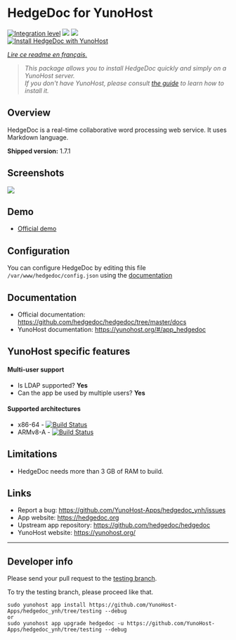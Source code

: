 # HedgeDoc for YunoHost

[![Integration level](https://dash.yunohost.org/integration/hedgedoc.svg)](https://dash.yunohost.org/appci/app/hedgedoc) ![](https://ci-apps.yunohost.org/ci/badges/hedgedoc.status.svg) ![](https://ci-apps.yunohost.org/ci/badges/hedgedoc.maintain.svg)  
[![Install HedgeDoc with YunoHost](https://install-app.yunohost.org/install-with-yunohost.svg)](https://install-app.yunohost.org/?app=hedgedoc)

*[Lire ce readme en français.](./README_fr.md)*

> *This package allows you to install HedgeDoc quickly and simply on a YunoHost server.  
If you don't have YunoHost, please consult [the guide](https://yunohost.org/#/install) to learn how to install it.*

## Overview
HedgeDoc is a real-time collaborative word processing web service. It uses Markdown language.

**Shipped version:** 1.7.1

## Screenshots

![](https://demo.hedgedoc.org/screenshot.png)

## Demo

* [Official demo](https://demo.hedgedoc.org/)

## Configuration

You can configure HedgeDoc by editing this file `/var/www/hedgedoc/config.json` using the [documentation](https://github.com/hedgedoc/hedgedoc/blob/master/docs/configuration.md)

## Documentation

 * Official documentation: https://github.com/hedgedoc/hedgedoc/tree/master/docs
 * YunoHost documentation: https://yunohost.org/#/app_hedgedoc

## YunoHost specific features

#### Multi-user support

* Is LDAP supported? **Yes**
* Can the app be used by multiple users? **Yes**

#### Supported architectures

* x86-64 - [![Build Status](https://ci-apps.yunohost.org/ci/logs/hedgedoc%20%28Apps%29.svg)](https://ci-apps.yunohost.org/ci/apps/hedgedoc/)
* ARMv8-A - [![Build Status](https://ci-apps-arm.yunohost.org/ci/logs/hedgedoc%20%28Apps%29.svg)](https://ci-apps-arm.yunohost.org/ci/apps/hedgedoc/)

## Limitations

* HedgeDoc needs more than 3 GB of RAM to build.

## Links

 * Report a bug: https://github.com/YunoHost-Apps/hedgedoc_ynh/issues
 * App website: https://hedgedoc.org
 * Upstream app repository: https://github.com/hedgedoc/hedgedoc
 * YunoHost website: https://yunohost.org/

---

## Developer info

Please send your pull request to the [testing branch](https://github.com/YunoHost-Apps/hedgedoc_ynh/tree/testing).

To try the testing branch, please proceed like that.
```
sudo yunohost app install https://github.com/YunoHost-Apps/hedgedoc_ynh/tree/testing --debug
or
sudo yunohost app upgrade hedgedoc -u https://github.com/YunoHost-Apps/hedgedoc_ynh/tree/testing --debug
```
